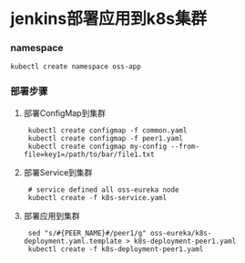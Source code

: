 

# jenkins部署应用到k8s集群


### namespace

    kubectl create namespace oss-app

### 部署步骤

1. 部署ConfigMap到集群

        kubectl create configmap -f common.yaml
        kubectl create configmap -f peer1.yaml
        kubectl create configmap my-config --from-file=key1=/path/to/bar/file1.txt

2. 部署Service到集群

        # service defined all oss-eureka node
        kubectl create -f k8s-service.yaml

3. 部署应用到集群

        sed "s/#{PEER_NAME}#/peer1/g" oss-eureka/k8s-deployment.yaml.template > k8s-deployment-peer1.yaml
        kubectl create -f k8s-deployment-peer1.yaml
